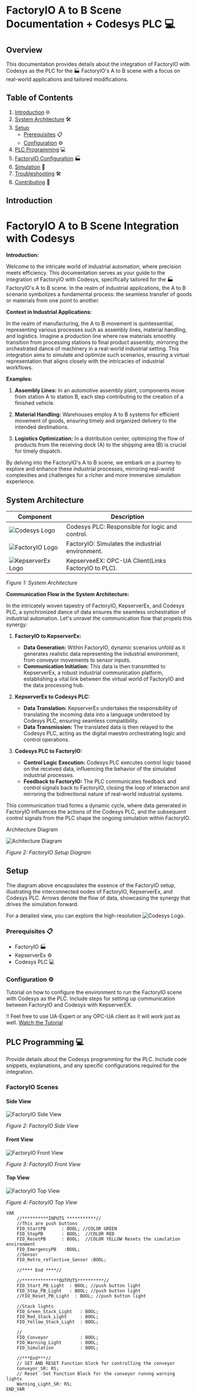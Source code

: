 # FactoryIO A to B Scene Documentation + Codesys PLC 💻

## Overview

This documentation provides details about the integration of FactoryIO with Codesys as the PLC for the 🏭 FactoryIO's  A to B scene with a focus on real-world applications and tailored modifications.

## Table of Contents

1. [Introduction](#introduction) 🌐
2. [System Architecture](#system-architecture) 🛠️
3. [Setup](#setup) 
    - [Prerequisites](#prerequisites) 📋
    - [Configuration](#configuration) ⚙️
4. [PLC Programming](#plc-programming) 💻
5. [FactoryIO Configuration](#factoryio-configuration) 🏭
6. [Simulation](#simulation) 🚀
7. [Troubleshooting](#troubleshooting) 🛠️
8. [Contributing](#contributing) 🤝

## Introduction

# FactoryIO A to B Scene Integration with Codesys

**Introduction:**

Welcome to the intricate world of industrial automation, where precision meets efficiency. This documentation serves as your guide to the integration of FactoryIO with Codesys, specifically tailored for the 🏭 FactoryIO's A to B scene. In the realm of industrial applications, the A to B scenario symbolizes a fundamental process: the seamless transfer of goods or materials from one point to another.

**Context in Industrial Applications:**

In the realm of manufacturing, the A to B movement is quintessential, representing various processes such as assembly lines, material handling, and logistics. Imagine a production line where raw materials smoothly transition from processing stations to final product assembly, mirroring the orchestrated dance of machinery in a real-world industrial setting. This integration aims to simulate and optimize such scenarios, ensuring a virtual representation that aligns closely with the intricacies of industrial workflows.

**Examples:**

1. **Assembly Lines:** In an automotive assembly plant, components move from station A to station B, each step contributing to the creation of a finished vehicle.

2. **Material Handling:** Warehouses employ A to B systems for efficient movement of goods, ensuring timely and organized delivery to the intended destinations.

3. **Logistics Optimization:** In a distribution center, optimizing the flow of products from the receiving dock (A) to the shipping area (B) is crucial for timely dispatch.

By delving into the FactoryIO's A to B scene, we embark on a journey to explore and enhance these industrial processes, mirroring real-world complexities and challenges for a richer and more immersive simulation experience.


## System Architecture

| Component              | Description                                               |
|------------------------|-----------------------------------------------------------|
| ![Codesys Logo](../images/Codesys_Logo.png.png)  | Codesys PLC: Responsible for logic and control.            |
| ![FactoryIO Logo](../images/FactoryIOLogo.png) | FactoryIO: Simulates the industrial environment.          |
| ![KepserverEx Logo](../images/KepserverExLogo.webp) | KepserveeEX: OPC-UA Client(Links FactoryIO to PLC).          |

*Figure 1: System Architecture*

**Communication Flow in the System Architecture:**

In the intricately woven tapestry of FactoryIO, KepserverEx, and Codesys PLC, a synchronized dance of data ensures the seamless orchestration of industrial automation. Let's unravel the communication flow that propels this synergy:

1. **FactoryIO to KepserverEx:**
   - **Data Generation:** Within FactoryIO, dynamic scenarios unfold as it generates realistic data representing the industrial environment, from conveyor movements to sensor inputs.
   - **Communication Initiation:** This data is then transmitted to KepserverEx, a robust industrial communication platform, establishing a vital link between the virtual world of FactoryIO and the data processing hub.

2. **KepserverEx to Codesys PLC:**
   - **Data Translation:** KepserverEx undertakes the responsibility of translating the incoming data into a language understood by Codesys PLC, ensuring seamless compatibility.
   - **Data Transmission:** The translated data is then relayed to the Codesys PLC, acting as the digital maestro orchestrating logic and control operations.

3. **Codesys PLC to FactoryIO:**
   - **Control Logic Execution:** Codesys PLC executes control logic based on the received data, influencing the behavior of the simulated industrial processes.
   - **Feedback to FactoryIO:** The PLC communicates feedback and control signals back to FactoryIO, closing the loop of interaction and mirroring the bidirectional nature of real-world industrial systems.

This communication triad forms a dynamic cycle, where data generated in FactoryIO influences the actions of the Codesys PLC, and the subsequent control signals from the PLC shape the ongoing simulation within FactoryIO.

Architecture  Diagram

![Achitecture Diagram](../images/Start_Stop_Architecture_Diagram_.gif)


*Figure 2: FactoryIO Setup Diagram*

## Setup
The diagram above encapsulates the essence of the FactoryIO setup, illustrating the interconnected nodes of FactoryIO, KepserverEx, and Codesys PLC. Arrows denote the flow of data, showcasing the synergy that drives the simulation forward.

For a detailed view, you can explore the high-resolution ![Codesys Logo](../images/FactoryIOsetup.png).


### Prerequisites 📋

- FactoryIO 🏭
- KepserverEx ⚙️
- Codesys PLC 💻


### Configuration ⚙️

Tutorial on  how to configure the environment to run the FactoryIO scene with Codesys as the PLC. Include steps for setting up communication between FactoryIO and Codesys with KepserverEX.


!! Feel free to use UA-Expert or any OPC-UA client as  it will work just as well.
[Watch the Tutorial](https://www.youtube.com/watch?v=wAZV-5Db2Rc)


## PLC Programming 💻

Provide details about the Codesys programming for the PLC. Include code snippets, explanations, and any specific configurations required for the integration.

### FactoryIO Scenes

#### Side View

![FactoryIO Side View](../images/factoryIo_Side.png)

*Figure 2: FactoryIO Side View*

#### Front View

![FactoryIO Front View](../images/front.png)

*Figure 3: FactoryIO Front View*

#### Top View

![FactoryIO Top View](../images/top_view.png)

*Figure 4: FactoryIO Top View*

```codesys
VAR
    //**********INPUTS ***********//
	//This are push buttons 
	FIO_StartPB      : BOOL; //COLOR GREEN
	FIO_StopPB       : BOOL;  //COLOR RED
	FIO_ResetPB      : BOOL;  //COLOR YELLOW Resets the simulation environment
	FIO_EmergencyPB   :BOOL;
	//Sensor
	FIO_Retro_reflective_Sensor :BOOL;
	
	//**** End ****//
	
	//**************OUTPUTS**********//
	FIO_Start_PB_Light  : BOOL; //push button light 
	FIO_Stop_PB_Light   : BOOL; //push button light
	//FIO_Reset_PB_Light  : BOOL; //push button light
	
	//Stack lights
	FIO_Green_Stack_Light   : BOOL;
	FIO_Red_Stack_Light     : BOOL;
	FIO_Yellow_Stack_Light  : BOOL; 
	
	//
	FIO_Conveyor            : BOOL;
	FIO_Warning_Light       : BOOL;
	FIO_Simulation          : BOOL;
	
	//***End***//
	// SET AND RESET Function block for controlling the conveyor
	Conveyor_SR: RS;
	// Reset -Set Function Block for the conveyor runnng warning lights
	Warning_Light_SR: RS;
END_VAR

